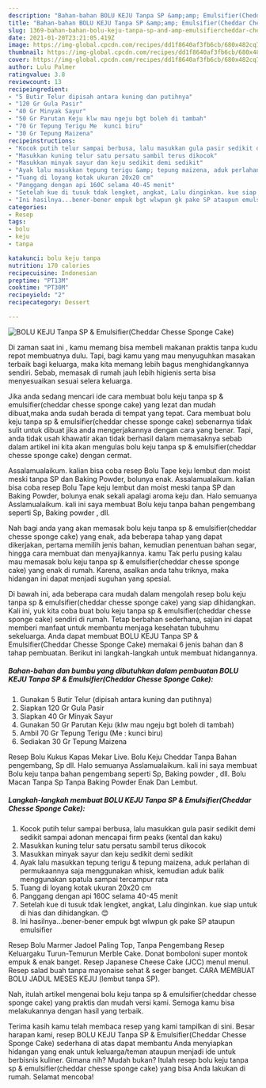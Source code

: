 ```yaml
---
description: "Bahan-bahan BOLU KEJU Tanpa SP &amp;amp; Emulsifier(Cheddar Chesse Sponge Cake) Sederhana dan Mudah Dibuat"
title: "Bahan-bahan BOLU KEJU Tanpa SP &amp;amp; Emulsifier(Cheddar Chesse Sponge Cake) Sederhana dan Mudah Dibuat"
slug: 1369-bahan-bahan-bolu-keju-tanpa-sp-and-amp-emulsifiercheddar-chesse-sponge-cake-sederhana-dan-mudah-dibuat
date: 2021-01-20T23:21:05.419Z
image: https://img-global.cpcdn.com/recipes/dd1f8640af3fb6cb/680x482cq70/bolu-keju-tanpa-sp-emulsifiercheddar-chesse-sponge-cake-foto-resep-utama.jpg
thumbnail: https://img-global.cpcdn.com/recipes/dd1f8640af3fb6cb/680x482cq70/bolu-keju-tanpa-sp-emulsifiercheddar-chesse-sponge-cake-foto-resep-utama.jpg
cover: https://img-global.cpcdn.com/recipes/dd1f8640af3fb6cb/680x482cq70/bolu-keju-tanpa-sp-emulsifiercheddar-chesse-sponge-cake-foto-resep-utama.jpg
author: Lulu Palmer
ratingvalue: 3.8
reviewcount: 13
recipeingredient:
- "5 Butir Telur dipisah antara kuning dan putihnya"
- "120 Gr Gula Pasir"
- "40 Gr Minyak Sayur"
- "50 Gr Parutan Keju klw mau ngeju bgt boleh di tambah"
- "70 Gr Tepung Terigu Me  kunci biru"
- "30 Gr Tepung Maizena"
recipeinstructions:
- "Kocok putih telur sampai berbusa, lalu masukkan gula pasir sedikit demi sedikit sampai adonan mencapai firm peaks (kental dan kaku)"
- "Masukkan kuning telur satu persatu sambil terus dikocok"
- "Masukkan minyak sayur dan keju sedikit demi sedikit"
- "Ayak lalu masukkan tepung terigu &amp; tepung maizena, aduk perlahan di permukaannya saja menggunakan whisk, kemudian aduk balik menggunakan spatula sampai tercampur rata"
- "Tuang di loyang kotak ukuran 20x20 cm"
- "Panggang dengan api 160C selama 40-45 menit"
- "Setelah kue di tusuk tdak lengket, angkat, Lalu dinginkan. kue siap untuk di hias dan dihidangkan. 😊"
- "Ini hasilnya...bener-bener empuk bgt wlwpun gk pake SP ataupun emulsifier"
categories:
- Resep
tags:
- bolu
- keju
- tanpa

katakunci: bolu keju tanpa 
nutrition: 170 calories
recipecuisine: Indonesian
preptime: "PT13M"
cooktime: "PT30M"
recipeyield: "2"
recipecategory: Dessert

---
```



![BOLU KEJU Tanpa SP &amp; Emulsifier(Cheddar Chesse Sponge Cake)](https://img-global.cpcdn.com/recipes/dd1f8640af3fb6cb/680x482cq70/bolu-keju-tanpa-sp-emulsifiercheddar-chesse-sponge-cake-foto-resep-utama.jpg)

Di zaman  saat ini , kamu memang bisa membeli makanan praktis tanpa kudu repot membuatnya dulu. Tapi, bagi kamu yang mau menyuguhkan masakan terbaik bagi keluarga, maka kita memang lebih bagus menghidangkannya sendiri. Sebab, memasak di rumah jauh lebih higienis serta bisa menyesuaikan sesuai selera keluarga.

Jika anda sedang mencari ide cara membuat bolu keju tanpa sp &amp; emulsifier(cheddar chesse sponge cake) yang lezat dan mudah dibuat,maka anda sudah berada di tempat yang tepat. Cara membuat bolu keju tanpa sp &amp; emulsifier(cheddar chesse sponge cake)  sebenarnya tidak sulit untuk dibuat jika anda mengerjakannya dengan cara yang benar. Tapi, anda tidak usah khawatir akan tidak berhasil dalam memasaknya 
sebab dalam artikel ini kita akan mengulas bolu keju tanpa sp &amp; emulsifier(cheddar chesse sponge cake) dengan cermat.  

Assalamualaikum. kalian bisa coba resep Bolu Tape keju lembut dan moist meski tanpa SP dan Baking Powder, bolunya enak. Assalamualaikum. kalian bisa coba resep Bolu Tape keju lembut dan moist meski tanpa SP dan Baking Powder, bolunya enak sekali apalagi aroma keju dan. Halo semuanya Asslamualaikum. kali ini saya membuat Bolu keju tanpa bahan pengembang seperti Sp, Baking powder , dll.

Nah bagi anda yang akan memasak bolu keju tanpa sp &amp; emulsifier(cheddar chesse sponge cake) yang enak, ada beberapa tahap yang dapat dikerjakan, pertama memilih jenis bahan, kemudian penentuan bahan segar, hingga cara membuat dan menyajikannya. kamu Tak perlu pusing kalau mau memasak bolu keju tanpa sp &amp; emulsifier(cheddar chesse sponge cake) yang enak di rumah. Karena, asalkan anda  tahu triknya, maka hidangan ini dapat menjadi suguhan yang spesial.

Di bawah ini, ada beberapa cara mudah dalam mengolah resep bolu keju tanpa sp &amp; emulsifier(cheddar chesse sponge cake) yang siap dihidangkan. Kali ini, yuk kita coba buat bolu keju tanpa sp &amp; emulsifier(cheddar chesse sponge cake) sendiri di rumah. Tetap berbahan sederhana, sajian ini dapat memberi manfaat untuk membantu menjaga kesehatan tubuhmu sekeluarga. Anda dapat membuat BOLU KEJU Tanpa SP &amp; Emulsifier(Cheddar Chesse Sponge Cake) memakai 6 jenis bahan dan 8 tahap pembuatan. Berikut ini langkah-langkah untuk membuat hidangannya.

<!--inarticleads1-->

##### Bahan-bahan dan bumbu yang dibutuhkan dalam pembuatan BOLU KEJU Tanpa SP &amp; Emulsifier(Cheddar Chesse Sponge Cake):

1. Gunakan 5 Butir Telur (dipisah antara kuning dan putihnya)
1. Siapkan 120 Gr Gula Pasir
1. Siapkan 40 Gr Minyak Sayur
1. Gunakan 50 Gr Parutan Keju (klw mau ngeju bgt boleh di tambah)
1. Ambil 70 Gr Tepung Terigu (Me : kunci biru)
1. Sediakan 30 Gr Tepung Maizena


Resep Bolu Kukus Kapas Mekar Live. Bolu Keju Cheddar Tanpa Bahan pengembang, Sp dll. Halo semuanya Asslamualaikum. kali ini saya membuat Bolu keju tanpa bahan pengembang seperti Sp, Baking powder , dll. Bolu Macan Tanpa Sp Tanpa Baking Powder Enak Dan Lembut. 

<!--inarticleads2-->

##### Langkah-langkah membuat BOLU KEJU Tanpa SP &amp; Emulsifier(Cheddar Chesse Sponge Cake):

1. Kocok putih telur sampai berbusa, lalu masukkan gula pasir sedikit demi sedikit sampai adonan mencapai firm peaks (kental dan kaku)
1. Masukkan kuning telur satu persatu sambil terus dikocok
1. Masukkan minyak sayur dan keju sedikit demi sedikit
1. Ayak lalu masukkan tepung terigu &amp; tepung maizena, aduk perlahan di permukaannya saja menggunakan whisk, kemudian aduk balik menggunakan spatula sampai tercampur rata
1. Tuang di loyang kotak ukuran 20x20 cm
1. Panggang dengan api 160C selama 40-45 menit
1. Setelah kue di tusuk tdak lengket, angkat, Lalu dinginkan. kue siap untuk di hias dan dihidangkan. 😊
1. Ini hasilnya...bener-bener empuk bgt wlwpun gk pake SP ataupun emulsifier


Resep Bolu Marmer Jadoel Paling Top, Tanpa Pengembang Resep Keluargaku Turun-Temurun Merble Cake. Donat bomboloni super montok empuk &amp; enak banget. Resep Japanese Cheese Cake (JCC) menul menul. Resep salad buah tanpa mayonaise sehat &amp; seger banget. CARA MEMBUAT BOLU JADUL MESES KEJU (lembut tanpa SP). 

Nah, itulah artikel mengenai  bolu keju tanpa sp &amp; emulsifier(cheddar chesse sponge cake)  yang praktis dan mudah versi kami. Semoga kamu bisa melakukannya dengan hasil yang terbaik. 

Terima kasih kamu telah membaca resep yang kami tampilkan di sini. Besar harapan kami, resep  BOLU KEJU Tanpa SP &amp; Emulsifier(Cheddar Chesse Sponge Cake) sederhana di atas dapat membantu Anda menyiapkan hidangan yang enak untuk keluarga/teman ataupun menjadi ide untuk berbisnis kuliner. Gimana nih? Mudah bukan? Itulah resep bolu keju tanpa sp &amp; emulsifier(cheddar chesse sponge cake) yang bisa Anda lakukan di rumah. Selamat mencoba!

